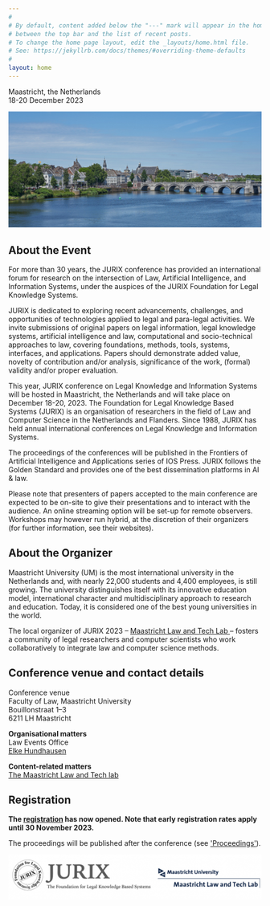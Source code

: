 ```yaml
---
#
# By default, content added below the "---" mark will appear in the home page
# between the top bar and the list of recent posts.
# To change the home page layout, edit the _layouts/home.html file.
# See: https://jekyllrb.com/docs/themes/#overriding-theme-defaults
#
layout: home
---
```


Maastricht, the Netherlands<br>
18-20 December 2023

![maastricht](assets/maastricht.jpg)

## About the Event

For more than 30 years, the JURIX conference has provided an international forum for research on the intersection of Law, Artificial Intelligence, and Information Systems, under the auspices of the JURIX Foundation for Legal Knowledge Systems.

JURIX is dedicated to exploring recent advancements, challenges, and opportunities of technologies applied to legal and para-legal activities. We invite submissions of original papers on legal information, legal knowledge systems, artificial intelligence and law, computational and socio-technical approaches to law, covering foundations, methods, tools, systems, interfaces, and applications. Papers should demonstrate added value, novelty of contribution and/or analysis, significance of the work, (formal) validity and/or proper evaluation.

This year, JURIX conference on Legal Knowledge and Information Systems will be hosted in Maastricht, the Netherlands and will take place on December 18-20, 2023. The Foundation for Legal Knowledge Based Systems (JURIX) is an organisation of researchers in the field of Law and Computer Science in the Netherlands and Flanders. Since 1988, JURIX has held annual international conferences on Legal Knowledge and Information Systems.

The proceedings of the conferences will be published in the Frontiers of Artificial Intelligence and Applications series of IOS Press. JURIX follows the Golden Standard and provides one of the best dissemination platforms in AI & law. 

Please note that presenters of papers accepted to the main conference are expected to be on-site to give their presentations and to interact with the audience. An online streaming option will be set-up for remote observers. Workshops may however run hybrid, at the discretion of their organizers (for further information, see their websites).

## About the Organizer

Maastricht University (UM) is the most international university in the Netherlands and, with nearly 22,000 students and 4,400 employees, is still growing. The university distinguishes itself with its innovative education model, international character and multidisciplinary approach to research and education. Today, it is considered one of the best young universities in the world. 

The local organizer of JURIX 2023 – [Maastricht Law and Tech Lab ](https://www.maastrichtuniversity.nl/about-um/faculties/law/research/law-and-tech-lab)– fosters a community of legal researchers and computer scientists who work collaboratively to integrate law and computer science methods.

## Conference venue and contact details
Conference venue<br>
Faculty of Law, Maastricht University<br>
Bouillonstraat 1–3<br>
6211 LH Maastricht

**Organisational matters**<br>
Law Events Office<br>
[Elke Hundhausen](mailto:elke.hundhausen@maastrichtuniversity.nl)

**Content-related matters**<br>
[The Maastricht Law and Tech lab](mailto:law-techlab@maastrichtuniversity.nl)

## Registration
**The [registration](/registration) has now opened. Note that early registration rates apply until 30 November 2023.**

The proceedings will be published after the conference (see ['Proceedings'](/proceedings)). 

![Banner JURIX](assets/banner.png)

